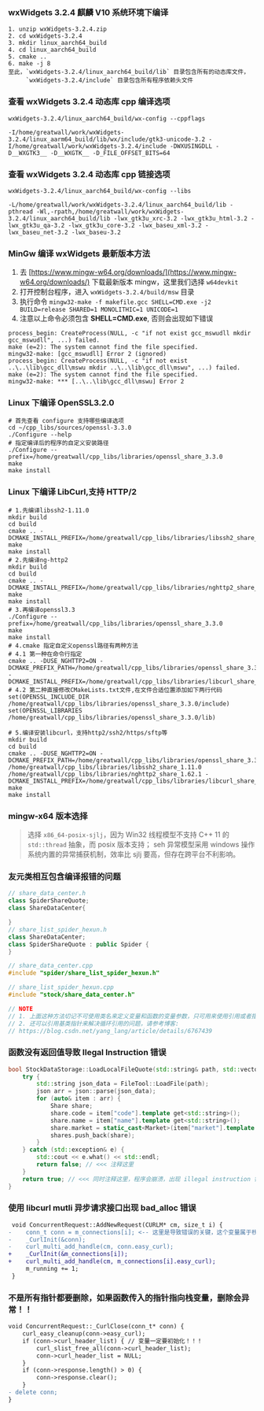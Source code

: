 ### wxWidgets 3.2.4 麒麟 V10 系统环境下编译

```
1. unzip wxWidgets-3.2.4.zip
2. cd wxWidgets-3.2.4
3. mkdir linux_aarch64_build
4. cd linux_aarch64_build
5. cmake ..
6. make -j 8
至此，`wxWidgets-3.2.4/linux_aarch64_build/lib` 目录包含所有的动态库文件，
     `wxWidgets-3.2.4/include` 目录包含所有程序依赖头文件
```

### 查看 wxWidgets 3.2.4 动态库 cpp 编译选项

```
wxWidgets-3.2.4/linux_aarch64_build/wx-config --cppflags

-I/home/greatwall/work/wxWidgets-3.2.4/linux_aarm64_build/lib/wx/include/gtk3-unicode-3.2 -I/home/greatwall/work/wxWidgets-3.2.4/include -DWXUSINGDLL -D__WXGTK3__ -D__WXGTK__ -D_FILE_OFFSET_BITS=64
```

### 查看 wxWidgets 3.2.4 动态库 cpp 链接选项

```
wxWidgets-3.2.4/linux_aarch64_build/wx-config --libs

-L/home/greatwall/work/wxWidgets-3.2.4/linux_aarch64_build/lib -pthread -Wl,-rpath,/home/greatwall/work/wxWidgets-3.2.4/linux_aarch64_build/lib -lwx_gtk3u_xrc-3.2 -lwx_gtk3u_html-3.2 -lwx_gtk3u_qa-3.2 -lwx_gtk3u_core-3.2 -lwx_baseu_xml-3.2 -lwx_baseu_net-3.2 -lwx_baseu-3.2
```

### MinGw 编译 wxWidgets 最新版本方法

1. 去 [https://www.mingw-w64.org/downloads/](https://www.mingw-w64.org/downloads/) 下载最新版本 mingw，这里我们选择 `w64devkit`
2. 打开控制台程序，进入 `wxWidgets-3.2.4/build/msw` 目录
3. 执行命令 `mingw32-make -f makefile.gcc SHELL=CMD.exe -j2 BUILD=release SHARED=1 MONOLITHIC=1 UNICODE=1`
4. 注意以上命令必须包含 **SHELL=CMD.exe**, 否则会出现如下错误

```
process_begin: CreateProcess(NULL, -c "if not exist gcc_mswudll mkdir gcc_mswudll", ...) failed.
make (e=2): The system cannot find the file specified.
mingw32-make: [gcc_mswudll] Error 2 (ignored)
process_begin: CreateProcess(NULL, -c "if not exist ..\..\lib\gcc_dll\mswu mkdir ..\..\lib\gcc_dll\mswu", ...) failed.
make (e=2): The system cannot find the file specified.
mingw32-make: *** [..\..\lib\gcc_dll\mswu] Error 2
```

### Linux 下编译 OpenSSL3.2.0

```shell
# 首先查看 configure 支持哪些编译选项
cd ~/cpp_libs/sources/openssl-3.3.0
./Configure --help
# 指定编译后的程序的自定义安装路径
./Configure --prefix=/home/greatwall/cpp_libs/libraries/openssl_share_3.3.0
make
make install
```

### Linux 下编译 LibCurl,支持 HTTP/2

```shell
# 1.先编译libssh2-1.11.0
mkdir build
cd build
cmake .. -DCMAKE_INSTALL_PREFIX=/home/greatwall/cpp_libs/libraries/libssh2_share_1.11.0
make
make install
# 2.先编译ng-http2
mkdir build
cd build
cmake .. -DCMAKE_INSTALL_PREFIX=/home/greatwall/cpp_libs/libraries/nghttp2_share_1.62.1
make
make install
# 3.再编译openssl3.3
./Configure --prefix=/home/greatwall/cpp_libs/libraries/openssl_share_3.3.0
make
make install
# 4.cmake 指定自定义openssl路径有两种方法
# 4.1 第一种在命令行指定
cmake .. -DUSE_NGHTTP2=ON -DCMAKE_PREFIX_PATH=/home/greatwall/cpp_libs/libraries/openssl_share_3.3.0
-DCMAKE_INSTALL_PREFIX=/home/greatwall/cpp_libs/libraries/libcurl_share_8.7.1
# 4.2 第二种直接修改CMakeLists.txt文件,在文件合适位置添加如下两行代码
set(OPENSSL_INCLUDE_DIR /home/greatwall/cpp_libs/libraries/openssl_share_3.3.0/include)
set(OPENSSL_LIBRARIES /home/greatwall/cpp_libs/libraries/openssl_share_3.3.0/lib)

# 5.编译安装libcurl，支持http2/ssh2/https/sftp等
mkdir build
cd build
cmake .. -DUSE_NGHTTP2=ON -DCMAKE_PREFIX_PATH=/home/greatwall/cpp_libs/libraries/openssl_share_3.3.0 /home/greatwall/cpp_libs/libraries/libssh2_share_1.11.0  /home/greatwall/cpp_libs/libraries/nghttp2_share_1.62.1 -DCMAKE_INSTALL_PREFIX=/home/greatwall/cpp_libs/libraries/libcurl_share_8.7.1
make
make install
```

### mingw-x64 版本选择

> 选择 `x86_64-posix-sjlj`，因为 Win32 线程模型不支持 C++ 11 的 `std::thread` 抽象，而 posix 版本支持； seh 异常模型采用 windows 操作系统内置的异常捕获机制，效率比 sjlj 要高，但存在跨平台不利影响。

### 友元类相互包含编译报错的问题

```cpp
// share_data_center.h
class SpiderShareQuote;
class ShareDataCenter{

}
// share_list_spider_hexun.h
class ShareDataCenter;
class SpiderShareQuote : public Spider {
}

// share_data_center.cpp
#include "spider/share_list_spider_hexun.h"

// share_list_spider_hexun.cpp
#include "stock/share_data_center.h"

// NOTE
// 1. 上面这种方法切记不可使用类名来定义变量和函数的变量参数，只可用来使用引用或者指针
// 2. 还可以引用基类指针来解决循环引用的问题，请参考博客:
// https://blog.csdn.net/yang_lang/article/details/6767439
```

### 函数没有返回值导致 Ilegal Instruction 错误

```cpp
bool StockDataStorage::LoadLocalFileQuote(std::string& path, std::vector<Share>& shares) {
    try {
        std::string json_data = FileTool::LoadFile(path);
        json arr = json::parse(json_data);
        for (auto& item : arr) {
            Share share;
            share.code = item["code"].template get<std::string>();
            share.name = item["name"].template get<std::string>();
            share.market = static_cast<Market>(item["market"].template get<int>());
            shares.push_back(share);
        }
    } catch (std::exception& e) {
        std::cout << e.what() << std::endl;
        return false; // <<< 注释这里
    }
    return true; // <<< 同时注释这里，程序会崩溃，出现 illegal instruction 错误 ！！！
}
```

### 使用 libcurl mutli 异步请求接口出现 bad_alloc 错误

```diff
 void ConcurrentRequest::AddNewRequest(CURLM* cm, size_t i) {
-    conn_t conn = m_connections[i]; <-- 这里是导致错误的关键，这个变量属于栈空间，它的地址一直不变
-    _CurlInit(&conn);
-    curl_multi_add_handle(cm, conn.easy_curl);
+    _CurlInit(&m_connections[i]);
+    curl_multi_add_handle(cm, m_connections[i].easy_curl);
     m_running += 1;
 }
```

### 不是所有指针都要删除，如果函数传入的指针指向栈变量，删除会异常！！

```diff
void ConcurrentRequest::_CurlClose(conn_t* conn) {
    curl_easy_cleanup(conn->easy_curl);
    if (conn->curl_header_list) { // 变量一定要初始化！！！
        curl_slist_free_all(conn->curl_header_list);
        conn->curl_header_list = NULL;
    }
    if (conn->response.length() > 0) {
        conn->response.clear();
    }
- delete conn;
}
```
